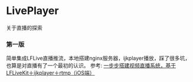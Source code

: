 # LivePlayer
关于直播的探索
### 第一版
简单集成LFLive直播推流，本地搭建nginx服务器，ijkplayer播放，踩了很多坑，也算是对直播有了一个最初的认识。
参考: [一步步搭建视频直播系统，基于LFLiveKit＋ijkplayer＋rtmp（iOS端）](https://www.jianshu.com/p/30595a5bff42)
